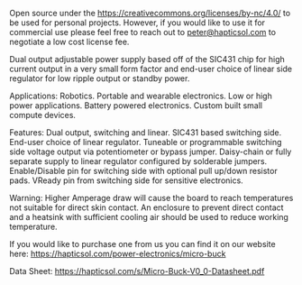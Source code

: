 Open source under the https://creativecommons.org/licenses/by-nc/4.0/ to be used for personal projects.
However, if you would like to use it for commercial use please feel free to reach out to peter@hapticsol.com to negotiate a low cost license fee.

Dual output adjustable power supply based off of the SIC431 chip for high current output in a very small form factor and end-user choice of linear side regulator for low ripple output or standby power.

Applications: 
Robotics.
Portable and wearable electronics.
Low or high power applications.
Battery powered electronics.
Custom built small compute devices.

Features:
Dual output, switching and linear.
SIC431 based switching side.
End-user choice of linear regulator.
Tuneable or programmable switching side voltage output via potentiometer or bypass jumper.
Daisy-chain or fully separate supply to linear regulator configured by solderable jumpers.
Enable/Disable pin for switching side with optional pull up/down resistor pads.
VReady pin from switching side for sensitive electronics.

Warning: Higher Amperage draw will cause the board to reach temperatures not suitable for direct skin contact. An enclosure to prevent direct contact and a heatsink with sufficient cooling air should be used to reduce working temperature.

If you would like to purchase one from us you can find it on our website here:
https://hapticsol.com/power-electronics/micro-buck

Data Sheet: https://hapticsol.com/s/Micro-Buck-V0_0-Datasheet.pdf
